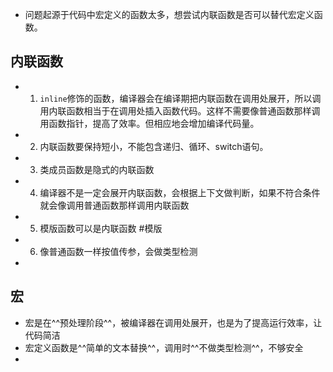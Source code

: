 - 问题起源于代码中宏定义的函数太多，想尝试内联函数是否可以替代宏定义函数。
## 内联函数
-
  1. `inline`修饰的函数，编译器会在编译期把内联函数在调用处展开，所以调用内联函数相当于在调用处插入函数代码。这样不需要像普通函数那样调用函数指针，提高了效率。但相应地会增加编译代码量。
-
  2. 内联函数要保持短小，不能包含递归、循环、switch语句。
-
  3. 类成员函数是隐式的内联函数
-
  4. 编译器不是一定会展开内联函数，会根据上下文做判断，如果不符合条件就会像调用普通函数那样调用内联函数
-
  5. 模版函数可以是内联函数 #模版
-
  6. 像普通函数一样按值传参，会做类型检测
-
## 宏
- 宏是在^^预处理阶段^^，被编译器在调用处展开，也是为了提高运行效率，让代码简洁
- 宏定义函数是^^简单的文本替换^^，调用时^^不做类型检测^^，不够安全
-